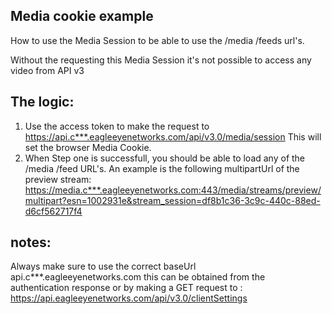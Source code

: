 ## Media cookie example  ##

How to use the Media Session to be able to use the /media /feeds url's.

Without the requesting this Media Session it's not possible to access any video from API v3

## The logic: ##

1. Use the access token to make the request to https://api.c***.eagleeyenetworks.com/api/v3.0/media/session
   This will set the browser Media Cookie.
2. When Step one is successfull, you should be able to load any of the /media /feed URL's.
   An example is the following multipartUrl of the preview stream:
   https://media.c***.eagleeyenetworks.com:443/media/streams/preview/multipart?esn=1002931e&stream_session=df8b1c36-3c9c-440c-88ed-d6cf562717f4

## notes: ##

Always make sure to use the correct baseUrl api.c***.eagleeyenetworks.com this can be obtained from the authentication response or by making a GET request to : https://api.eagleeyenetworks.com/api/v3.0/clientSettings